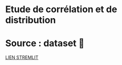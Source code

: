 # Etude de corrélation et de distribution

# Source : dataset 🚗


[LIEN STREMLIT](https://camillemagnette-dataset-voitures-presentation-du-projet-qdp9qu.streamlit.app/)

